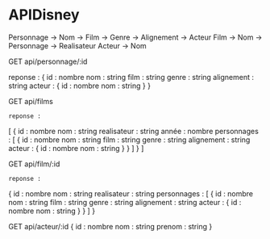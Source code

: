 # APIDisney

Personnage
  -> Nom
  -> Film
  -> Genre
  -> Alignement
  -> Acteur
Film
  -> Nom
  -> Personnage
  -> Realisateur
Acteur
  -> Nom

GET api/personnage/:id

  reponse :
  {
    id : nombre
    nom : string
    film : string
    genre : string
    alignement : string
    acteur : 
      {
        id : nombre
        nom : string
      }
  }
  
GET api/films

    reponse :
  [
    {
       id : nombre
      nom : string
      realisateur : string
      année : nombre
      personnages : 
      [
        {
           id : nombre
           nom : string
           film : string
           genre : string
           alignement : string
           acteur : 
           {
              id : nombre
              nom : string
           }
        }
      ]
    }
  ]
  
GET api/film/:id

    reponse :
  {
     id : nombre
    nom : string
    realisateur : string
    personnages : 
    [
      {
         id : nombre
         nom : string
         film : string
         genre : string
         alignement : string
         acteur : 
         {
            id : nombre
            nom : string
         }
      }
    ]
  }
  
GET api/acteur/:id
{
  id : nombre
  nom : string
  prenom : string
}
